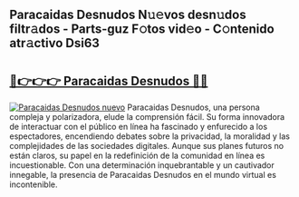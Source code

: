 ## Paracaidas Desnudos N𝚞𝚎vos desn𝚞dos filtr𝚊dos - Parts-guz F𝚘tos vid𝚎o - C𝚘ntenido atr𝚊ctivo Dsi63

# <h2><a href="http://mbbfb6d.tromn.icu/?c=Paracaidas+Desnudos">🔗👉👉👉 Paracaidas Desnudos 🔗🔗</a></h2>

[![Paracaidas Desnudos nuevo](https://i.imgur.com/pEAQMta.gif)](http://mbbfb6d.tromn.icu/?c=Paracaidas+Desnudos)
Paracaidas Desnudos, una persona compleja y polarizadora, elude la comprensión fácil. Su forma innovadora de interactuar con el público en línea ha fascinado y enfurecido a los espectadores, encendiendo debates sobre la privacidad, la moralidad y las complejidades de las sociedades digitales. Aunque sus planes futuros no están claros, su papel en la redefinición de la comunidad en línea es incuestionable. Con una determinación inquebrantable y un cautivador innegable, la presencia de Paracaidas Desnudos en el mundo virtual es incontenible.
